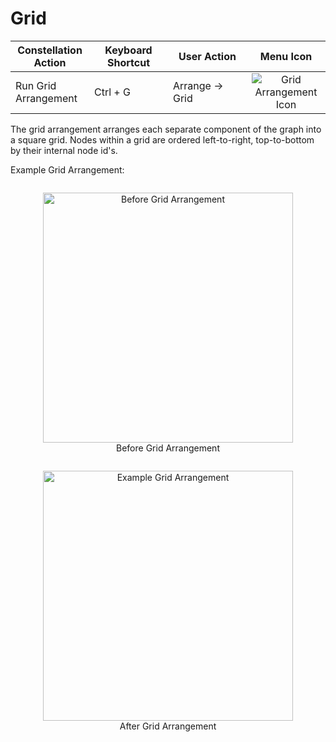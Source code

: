 # Grid

<table class="table table-striped">
<colgroup>
<col style="width: 25%" />
<col style="width: 25%" />
<col style="width: 25%" />
<col style="width: 25%" />
</colgroup>
<thead>
<tr class="header">
<th>Constellation Action</th>
<th>Keyboard Shortcut</th>
<th>User Action</th>
<th style="text-align: center;">Menu Icon</th>
</tr>
</thead>
<tbody>
<tr class="odd">
<td>Run Grid Arrangement</td>
<td>Ctrl + G</td>
<td>Arrange -&gt; Grid</td>
<td style="text-align: center;"><img src="../ext/docs/CoreArrangementPlugins/resources/arrangeInGrid.png" alt="Grid Arrangement Icon" /></td>
</tr>
</tbody>
</table>

The grid arrangement arranges each separate component of the graph into
a square grid. Nodes within a grid are ordered left-to-right,
top-to-bottom by their internal node id's.

Example Grid Arrangement:

<div style="text-align: center">
    <figure style = "display: inline-block">
        <img height=400 src="../ext/docs/CoreArrangementPlugins/resources/BeforeGridArrangement.png" alt="Before Grid Arrangement" />
        <figcaption>Before Grid Arrangement</figcaption>
    </figure>
    <figure style = "display: inline-block">
        <img height=400 src="../ext/docs/CoreArrangementPlugins/resources/GridArrangement.png" alt="Example Grid Arrangement" />
        <figcaption>After Grid Arrangement</figcaption>
    </figure>
</div>